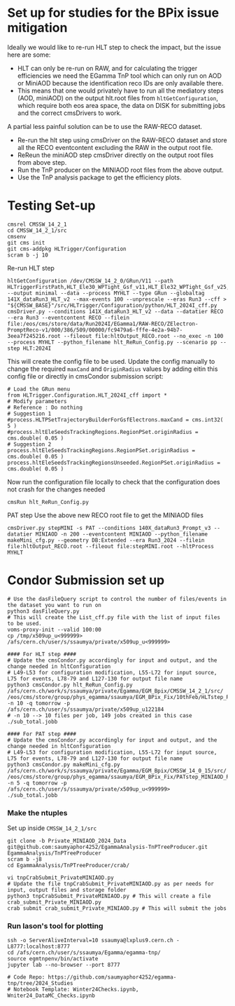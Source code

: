 # Set up for studies for the BPix issue mitigation 

Ideally we would like to re-run HLT step to check the impact, but the issue here are some:
- HLT can only be re-run on RAW, and for calculating the trigger efficiencies we need the EGamma TnP tool which can only run on AOD or MiniAOD because the identification reco IDs are only available there. 
- This means that one would privately have to run all the mediatory steps (AOD, miniAOD) on the output hlt.root files from `hltGetConfiguration`, which require both eos area space, the data on DISK for submitting jobs and the correct cmsDrivers to work. 

A partial less painful solution can be to use the RAW-RECO dataset. 
- Re-run the hlt step using cmsDriver on the RAW-RECO dataset and store all the RECO eventcontent excluding the RAW in the output root file. 
- ReReun the miniAOD step cmsDriver directly on the output root files from above step. 
- Run the TnP producer on the MINIAOD root files from the above output. 
- Use the TnP analysis package to get the efficiency plots. 



# Testing Set-up 
```
cmsrel CMSSW_14_2_1
cd CMSSW_14_2_1/src
cmsenv
git cms init
git cms-addpkg HLTrigger/Configuration
scram b -j 10
```

Re-run HLT step
```
hltGetConfiguration /dev/CMSSW_14_2_0/GRun/V11 --path HLTriggerFirstPath,HLT_Ele30_WPTight_Gsf_v11,HLT_Ele32_WPTight_Gsf_v25,HLT_Ele115_CaloIdVT_GsfTrkIdT_v25,HLT_Ele135_CaloIdVT_GsfTrkIdT_v18,HLT_Ele23_Ele12_CaloIdL_TrackIdL_IsoVL_v29,HLT_DoubleEle33_CaloIdL_MW_v28,HLTriggerFinalPath --output minimal --data --process MYHLT --type GRun --globaltag 141X_dataRun3_HLT_v2 --max-events 100 --unprescale --eras Run3 --cff > "${CMSSW_BASE}"/src/HLTrigger/Configuration/python/HLT_2024I_cff.py
cmsDriver.py --conditions 141X_dataRun3_HLT_v2 --data --datatier RECO --era Run3 --eventcontent RECO --filein file:/eos/cms/store/data/Run2024I/EGamma1/RAW-RECO/ZElectron-PromptReco-v1/000/386/509/00000/fc9479a6-fffe-4e2a-94b7-3eea7f245216.root --fileout file:hltOutput_RECO.root --no_exec -n 100 --process MYHLT --python_filename hlt_ReRun_Config.py --scenario pp --step HLT:2024I
```

This will create the config file to be used. Update the config manually to change the required `maxCand` and `OriginRadius` values by adding eitin this config file or directly in cmsCondor submission script:
```
# Load the GRun menu
from HLTrigger.Configuration.HLT_2024I_cff import *
# Modify parameters
# Reference : Do nothing
# Suggestion 1
#process.HLTPSetTrajectoryBuilderForGsfElectrons.maxCand = cms.int32( 5 )
#process.hltEleSeedsTrackingRegions.RegionPSet.originRadius = cms.double( 0.05 )
# Suggestion 2
process.hltEleSeedsTrackingRegions.RegionPSet.originRadius = cms.double( 0.05 )
process.hltEleSeedsTrackingRegionsUnseeded.RegionPSet.originRadius = cms.double( 0.05 )
```
Now run the configuration file locally to check that the configuration does not crash for the changes needed
```
cmsRun hlt_ReRun_Config.py
```
PAT step
Use the above new RECO root file to get the MINIAOD files
```
cmsDriver.py stepMINI -s PAT --conditions 140X_dataRun3_Prompt_v3 --datatier MINIAOD -n 200 --eventcontent MINIAOD --python_filename makeMini_cfg.py --geometry DB:Extended --era Run3_2024 --filein file:hltOutput_RECO.root --fileout file:stepMINI.root --hltProcess MYHLT
```

# Condor Submission set up
```
# Use the dasFileQuery script to control the number of files/events in the dataset you want to run on
python3 dasFileQuery.py
# This will create the List_cff.py file with the list of input files to be used.
voms-proxy-init --valid 100:00
cp /tmp/x509up_u<999999> /afs/cern.ch/user/s/ssaumya/private/x509up_u<999999>

#### For HLT step ####
# Update the cmsCondor.py accordingly for input and output, and the change needed in hltConfiguration
# L49-L53 for configuration modification, L55-L72 for input source, L75 for events, L78-79 and L127-130 for output file name
python3 cmsCondor.py hlt_ReRun_Config.py /afs/cern.ch/work/s/ssaumya/private/Egamma/EGM_Bpix/CMSSW_14_2_1/src/ /eos/cms/store/group/phys_egamma/ssaumya/EGM_BPix_Fix/10thFeb/HLTstep_RECO_RootFiles_Suggestion1 -n 10 -q tomorrow -p /afs/cern.ch/user/s/ssaumya/private/x509up_u122184
# -n 10 --> 10 files per job, 149 jobs created in this case
./sub_total.jobb

#### For PAT step ####
# Update the cmsCondor.py accordingly for input and output, and the change needed in hltConfiguration  
# L49-L53 for configuration modification, L55-L72 for input source, L75 for events, L78-79 and L127-130 for output file name
python3 cmsCondor.py makeMini_cfg.py /afs/cern.ch/work/s/ssaumya/private/Egamma/EGM_Bpix/CMSSW_14_0_15/src/ /eos/cms/store/group/phys_egamma/ssaumya/EGM_BPix_Fix/PATstep_MINIAOD_RootFiles/ -n 5 -q tomorrow -p /afs/cern.ch/user/s/ssaumya/private/x509up_u<999999>
./sub_total.jobb
```

### Make the ntuples
Set up inside `CMSSW_14_2_1/src`
```
git clone -b Private_MINIAOD_2024_Data git@github.com:saumyaphor4252/EgammaAnalysis-TnPTreeProducer.git EgammaAnalysis/TnPTreeProducer
scram b -j8
cd EgammaAnalysis/TnPTreeProducer/crab/

vi tnpCrabSubmit_PrivateMINIAOD.py
# Update the file tnpCrabSubmit_PrivateMINIAOD.py as per needs for input, output files and storage folder
python3 tnpCrabSubmit_PrivateMINIAOD.py # This will create a file crab_submit_Private_MINIAOD.py
crab submit crab_submit_Private_MINIAOD.py # This will submit the jobs
```

### Run Iason's tool for plotting
```
ssh -o ServerAliveInterval=10 ssaumya@lxplus9.cern.ch -L8777:localhost:8777
cd /afs/cern.ch/user/s/ssaumya/Egamma/egamma-tnp/
source egmtnpenv/bin/activate
jupyter lab --no-browser --port 8777

# Code Repo: https://github.com/saumyaphor4252/egamma-tnp/tree/2024_Studies
# Notebook Template: Winter24Checks.ipynb, Wniter24_DataMC_Checks.ipynb
```
